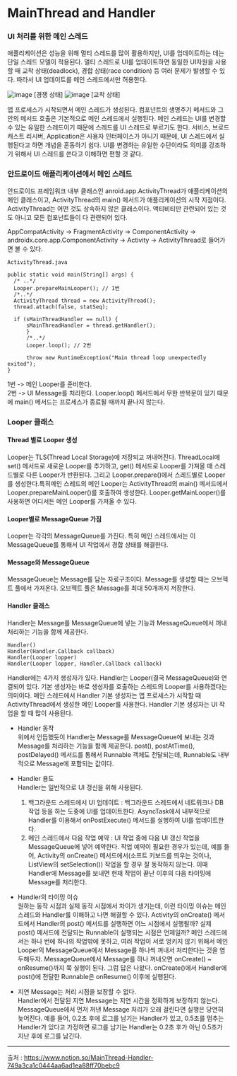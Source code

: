 # MainThread and Handler

### UI 처리를 위한 메인 스레드
애플리케이션은 성능을 위해 멀티 스레드를 많이 활용하지만, UI를 업데이트하는 데는 단일 스레드 모델이 적용된다. 멀티 스레드로 UI를 업데이트하면 동일한 UI자원을 사용할 때 교착 상태(deadlock),
경합 상태(race condition) 등 여러 문제가 발생할 수 있다. 따라서 UI 업데이트를 메인 스레드에서만 허용한다.

![image](https://user-images.githubusercontent.com/91411447/159605821-f173c9c4-3b2a-439a-97a9-e2a3e0a41bfd.png)
[경쟁 상태]
![image](https://user-images.githubusercontent.com/91411447/159605829-3ce9dd6a-26ea-448d-b856-3cd9405fa343.png)
[교착 상태]

앱 프로세스가 시작되면서 메인 스레드가 생성된다. 컴포넌트의 생명주기 메서드와 그 안의 메서드 호출은 기본적으로 메인 스레드에서 실행된다. 메인 스레드는 UI를 변경할 수 있는 유일한 스레드이기 때문에 스레드를 UI 스레드로 부르기도 한다. 서비스, 브로드캐스트 리시버, Application은 사용자 인터페이스가 아니기 때문에, UI 스레드에서 실행된다고 하면 개념을 혼동하기 쉽다. UI를 변경하는 유일한 수단이라도 의미를 강조하기 위해서 UI 스레드를 쓴다고 이해하면 편할 것 같다.

### 안드로이드 애플리케이션에서 메인 스레드
안드로이드 프레임워크 내부 클래스인 anroid.app.ActivityThread가 애플리케이션의 메인 클래스이고, ActivityThread의 main() 메서드가 애플리케이션의 시작 지점이다. ActivityThread는 어떤 것도 상속하지 않은 클래스이다. 액티비티만 관련되어 있는 것도 아니고 모든 컴포넌트들이 다 관련되어 있다.

AppCompatActivity -> FragmentActivity -> ComponentActivity -> androidx.core.app.ComponentActivity -> Activity -> ActivityThread로 들어가면 볼 수 있다.
```
ActivityThread.java

public static void main(String[] args) {
  /* ..*/
  Looper.prepareMainLooper(); // 1번
  /*..*/
  ActivityThread thread = new ActivityThread();
  thread.attach(false, statSeq);
  
  if (sMainThreadHandler == null) {
      sMainThreadHandler = thread.getHandler();
      }
      /*..*/
      Looper.loop(); // 2번
      
      throw new RuntimeException("Main thread loop unexpectedly exited");
}
```
1번 -> 메인 Looper를 준비한다. <br>
2번 -> UI Message를 처리한다. Looper.loop() 메서드에서 무한 반복문이 있기 때문에 main() 메서드는 프로세스가 종료될 때까지 끝나지 않는다.

### Looper 클래스
#### Thread 별로 Looper 생성
Looper는 TLS(Thread Local Storage)에 저장되고 꺼내어진다. ThreadLocal<Looper>에 set() 메서드로 새로운 Looper를 추가하고, get() 메서드로 Looper를 가져올 때 스레드별로 다른 Looper가 반환된다. 그리고 Looper.prepare()에서 스레드별로 Looper를 생성한다.특히메인 스레드의 메인 Looper는 ActivityThread의 main() 메서드에서 Looper.prepareMainLooper()를 호출하여 생성한다. Looper.getMainLooper()를 사용하면 어디서든 메인 Looper를 가져올 수 있다. 

#### Looper별로 MessageQueue 가짐
Looper는 각각의 MessageQueue를 가진다. 특히 메인 스레드에서는 이 MessageQueue를 통해서 UI 작업에서 경합 상태를 해결한다.

#### Message와 MessageQueue
MessageQueue는 Message를 담는 자료구조이다.
Message를 생성할 때는 오브젝트 풀에서 가져온다. 오브젝트 풀은 Message를 최대 50개까지 저장한다.

#### Handler 클래스
Handler는 Message를 MessageQueue에 넣는 기능과 MessageQueue에서 꺼내 처리하는 기능을 함께 제공한다.
```
Handler()
Handler(Handler.Callback callback)
Handler(Looper lopper)
Handler(Looper lopper, Handler.Callback callback)
```
Handler에는 4가지 생성자가 있다. Handler는 Looper(결국 MessageQueue)와 연결되어 있다. 기본 생성자는 바로 생성자를 호출하는 스레드의 Looper를 사용하겠다는 의미이다. 메인 스레드에서 Handler 기본 생성자는 앱 프로세스가 시작할 때 ActivityThread에서 생성한 메인 Looper를 사용한다. Handler 기본 생성자는 UI 작업을 할 때 많이 사용된다.
  
* Handler 동작 <br>
위에서 언듭했듯이 Handler는 Message를 MessageQueue에 보내는 것과 Message를 처리하는 기능을 함께 제공한다. post(), postAtTime(), postDelayed() 메서드를 통해서 Runnable 객체도 전달되는데, Runnable도 내부적으로 Message에 포함되는 값이다.

* Handler 용도 <br>
Handler는 일반적으로 UI 갱신을 위해 사용된다.
  1. 백그라운드 스레드에서 UI 업데이트 : 백그라운드 스레드에서 네트워크나 DB 작업 등을 하는 도중에 UI를 업데이트한다. AsyncTask에서 내부적으로 Handler를 이용해서 onPostExecute() 메서드를 실행하여 UI를 업데이트한다.
  2. 메인 스레드에서 다음 작업 예약 : UI 작업 중에 다음 UI 갱신 작업을 MessageQueue에 넣어 예약한다. 작업 예약이 필요한 경우가 있는데, 예를 들어, Activity의 onCreate() 메서드에서(소프트 키보드를 띄우는 것이나, ListView의 setSelection()) 작업을 할 경우 잘 동작하지 않는다. 이때 Handler에 Message를 보내면 현재 작업이 끝난 이후의 다음 타이밍에 Message를 처리한다.
  
* Handler의 타이밍 이슈 <br>
원하는 동작 시점과 실제 동작 시점에서 차이가 생기는데, 이런 타이밍 이슈는 메인 스레드와 Handler를 이해하고 나면 해결할 수 있다. Activity의 onCreate() 메서드에서 Handler의 post() 메서드를 실행하면 어느 시점에서 실행될까? 실제 post() 메서드에 전달되는 Runnable이 실행되는 시점은 언제일까? 메인 스레드에서는 하나 번에 하나의 작업밖에 못하고, 여러 작업이 서로 엉키지 않기 위해서 메인 Looper의 MessageQueue에서 Message를 하나씩 꺼내서 처리한다는 것을 염두해두자.
MessageQueue에서 Message를 하나 꺼내오면 onCreate() ~ onResume()까지 쭉 실행이 된다. 그럼 답은 나왔다. onCreate()에서 Handler에 post()에 전달한 Runnable은 onResume() 이후에 실행된다.
  
* 지연 Message는 처리 시점을 보장할 수 없다. <br>
Handler에서 전달된 지연 Message는 지연 시간을 정확하게 보장하지 않는다. MessageQueue에서 먼저 꺼낸 Message 처리가 오래 걸린다면 실행은 당연히 늦어진다.
예를 들어, 0.2초 후에 로그를 남기는 Handler가 있고, 0.5초를 멈추는 Handler가 있다고 가정하면 로그를 남기는 Handler는 0.2초 후가 아닌 0.5초가 지난 후에 로그를 남긴다.
***
출처 : https://www.notion.so/MainThread-Handler-749a3ca1c0444aa6ad1ea88ff70bebc9
